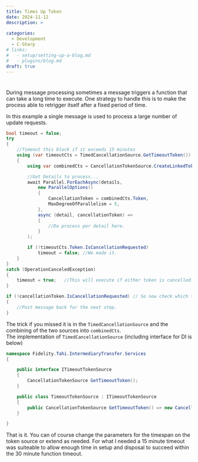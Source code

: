```yaml
---
title: Times Up Token
date: 2024-11-12
description: >
  
categories:
  - Development
  - C-Sharp
# links:
#   - setup/setting-up-a-blog.md
#   - plugins/blog.md
draft: true
---
```

# 

During message processing sometimes a message triggers a function that can take a long time to execute.  One strategy to handle this
is to make the process able to retrigger itself after a fixed period of time.

In this example a single message is used to process a large number of update requests.

``` C# linenums="1" hl_lines="5 6 7 22 23 26 27 28 29 31"
bool timeout = false;
try
{
    //Timeout this block if it exceeds 15 minutes
    using (var timeoutCts = TimedCancellationSource.GetTimeoutToken())
    {
        using var combinedCts = CancellationTokenSource.CreateLinkedTokenSource(cancellationToken, timeoutCts.Token);

        //Get Details to process...
        await Parallel.ForEachAsync(details,
            new ParallelOptions()
            {
                CancellationToken = combinedCts.Token,
                MaxDegreeOfParallelism = 5,
            },
            async (detail, cancellationToken) =>
            {
                //Do process per detail here.
            }
        );

        if (!timeoutCts.Token.IsCancellationRequested)
            timeout = false; //We made it.
    }
} 
catch (OperationCanceledException)
{
    timeout = true;   //This will execute if either token is cancelled.
}

if (!cancellationToken.IsCancellationRequested) // So now check which token was cancelled.
{
    //Post message back for the next step.
}
```

The trick if you missed it is in the `TimedCancellationSource` and the combining of the two sources into `combinedCts`.  
The implementation of `TimedCancellationSource` (including interface for DI is below)

``` C# title="TimedCancellationSource"
namespace Fidelity.Tahi.IntermediaryTransfer.Services
{

    public interface ITimeoutTokenSource
    {
        CancellationTokenSource GetTimeoutToken();
    }

    public class TimeoutTokenSource : ITimeoutTokenSource
    {
        public CancellationTokenSource GetTimeoutToken() => new CancellationTokenSource(new TimeSpan(0, 15, 0));
    }

}
```

That is it.  You can of course change the parameters for the timespan on the token source or extend as needed.  For what I 
needed a 15 minute timeout was suiteable to allow enough time in setup and disposal to succeed within the 30 minute function timeout.
